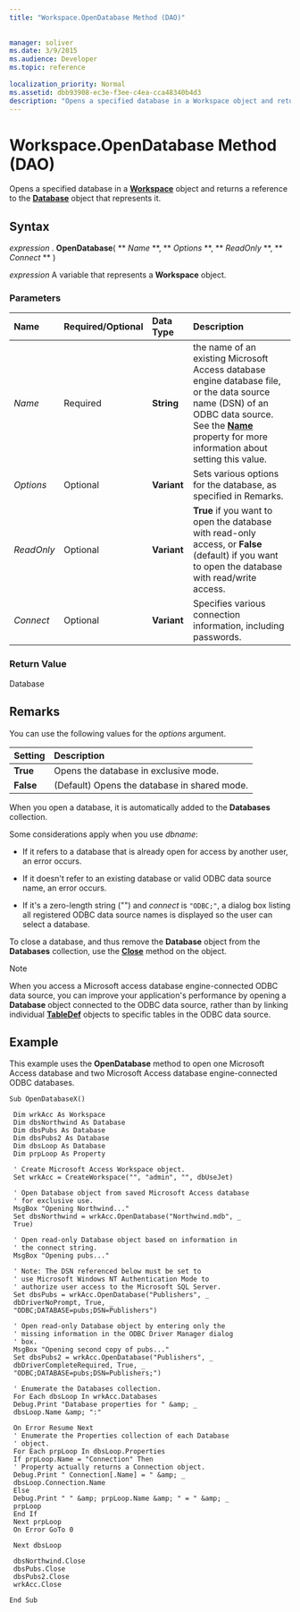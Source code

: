 ```yaml
---
title: "Workspace.OpenDatabase Method (DAO)"
 
 
manager: soliver
ms.date: 3/9/2015
ms.audience: Developer
ms.topic: reference
  
localization_priority: Normal
ms.assetid: dbb93908-ec3e-f3ee-c4ea-cca48340b4d3
description: "Opens a specified database in a Workspace object and returns a reference to the Database object that represents it."
---
```


# Workspace.OpenDatabase Method (DAO)

Opens a specified database in a **[Workspace](workspace-object-dao.md)** object and returns a reference to the **[Database](database-object-dao.md)** object that represents it. 
  
## Syntax

 *expression*  . **OpenDatabase**( ** *Name* **, ** *Options* **, ** *ReadOnly* **, ** *Connect* ** ) 
  
 *expression*  A variable that represents a **Workspace** object. 
  
### Parameters

|**Name**|**Required/Optional**|**Data Type**|**Description**|
|:-----|:-----|:-----|:-----|
| _Name_ <br/> |Required  <br/> |**String** <br/> |the name of an existing Microsoft Access database engine database file, or the data source name (DSN) of an ODBC data source. See the **[Name](connection-name-property-dao.md)** property for more information about setting this value.  <br/> |
| _Options_ <br/> |Optional  <br/> |**Variant** <br/> |Sets various options for the database, as specified in Remarks.  <br/> |
| _ReadOnly_ <br/> |Optional  <br/> |**Variant** <br/> |**True** if you want to open the database with read-only access, or **False** (default) if you want to open the database with read/write access.  <br/> |
| _Connect_ <br/> |Optional  <br/> |**Variant** <br/> |Specifies various connection information, including passwords.  <br/> |
   
### Return Value

Database
  
## Remarks

You can use the following values for the  _options_ argument. 
  
|**Setting**|**Description**|
|:-----|:-----|
|**True** <br/> |Opens the database in exclusive mode.  <br/> |
|**False** <br/> |(Default) Opens the database in shared mode.  <br/> |
   
When you open a database, it is automatically added to the **Databases** collection. 
  
Some considerations apply when you use  _dbname_:
  
- If it refers to a database that is already open for access by another user, an error occurs.
    
- If it doesn't refer to an existing database or valid ODBC data source name, an error occurs.
    
- If it's a zero-length string ("") and  *connect*  is  `"ODBC;"`, a dialog box listing all registered ODBC data source names is displayed so the user can select a database.
    
To close a database, and thus remove the **Database** object from the **Databases** collection, use the **[Close](connection-close-method-dao.md)** method on the object. 
  
> [!NOTE]
> When you access a Microsoft access database engine-connected ODBC data source, you can improve your application's performance by opening a **Database** object connected to the ODBC data source, rather than by linking individual **[TableDef](tabledef-object-dao.md)** objects to specific tables in the ODBC data source. 
  
## Example

This example uses the **OpenDatabase** method to open one Microsoft Access database and two Microsoft Access database engine-connected ODBC databases. 
  
```
Sub OpenDatabaseX() 
 
 Dim wrkAcc As Workspace 
 Dim dbsNorthwind As Database 
 Dim dbsPubs As Database 
 Dim dbsPubs2 As Database 
 Dim dbsLoop As Database 
 Dim prpLoop As Property 
 
 ' Create Microsoft Access Workspace object. 
 Set wrkAcc = CreateWorkspace("", "admin", "", dbUseJet) 
 
 ' Open Database object from saved Microsoft Access database 
 ' for exclusive use. 
 MsgBox "Opening Northwind..." 
 Set dbsNorthwind = wrkAcc.OpenDatabase("Northwind.mdb", _ 
 True) 
 
 ' Open read-only Database object based on information in 
 ' the connect string. 
 MsgBox "Opening pubs..." 
 
 ' Note: The DSN referenced below must be set to 
 ' use Microsoft Windows NT Authentication Mode to 
 ' authorize user access to the Microsoft SQL Server. 
 Set dbsPubs = wrkAcc.OpenDatabase("Publishers", _ 
 dbDriverNoPrompt, True, _ 
 "ODBC;DATABASE=pubs;DSN=Publishers") 
 
 ' Open read-only Database object by entering only the 
 ' missing information in the ODBC Driver Manager dialog 
 ' box. 
 MsgBox "Opening second copy of pubs..." 
 Set dbsPubs2 = wrkAcc.OpenDatabase("Publishers", _ 
 dbDriverCompleteRequired, True, _ 
 "ODBC;DATABASE=pubs;DSN=Publishers;") 
 
 ' Enumerate the Databases collection. 
 For Each dbsLoop In wrkAcc.Databases 
 Debug.Print "Database properties for " &amp; _ 
 dbsLoop.Name &amp; ":" 
 
 On Error Resume Next 
 ' Enumerate the Properties collection of each Database 
 ' object. 
 For Each prpLoop In dbsLoop.Properties 
 If prpLoop.Name = "Connection" Then 
 ' Property actually returns a Connection object. 
 Debug.Print " Connection[.Name] = " &amp; _ 
 dbsLoop.Connection.Name 
 Else 
 Debug.Print " " &amp; prpLoop.Name &amp; " = " &amp; _ 
 prpLoop 
 End If 
 Next prpLoop 
 On Error GoTo 0 
 
 Next dbsLoop 
 
 dbsNorthwind.Close 
 dbsPubs.Close 
 dbsPubs2.Close 
 wrkAcc.Close 
 
End Sub 
 
```


